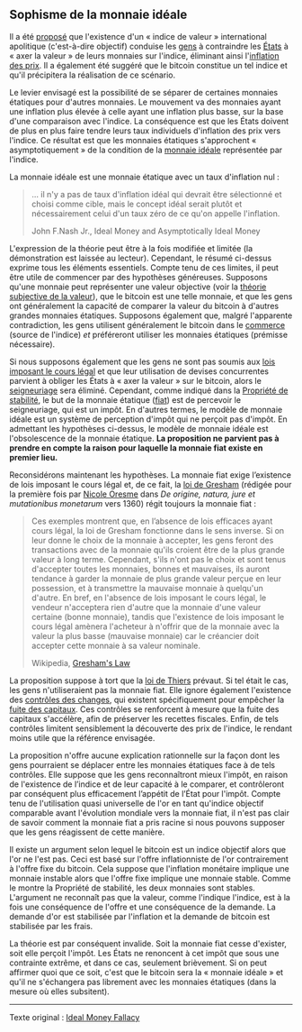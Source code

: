 Sophisme de la monnaie idéale
-----------------------------

Il a été [proposé](http://personal.psu.edu/gjb6/nash/money.pdf) que l'existence d'un « indice de valeur » international apolitique (c'est-à-dire objectif) conduise les [gens](ch101-glossary.md#personne) à contraindre les [États](ch101-glossary.md#état) à « axer la valeur » de leurs monnaies sur l'indice, éliminant ainsi l'[inflation des prix](https://fr.wikipedia.org/wiki/Inflation). Il a également été suggéré que le bitcoin constitue un tel indice et qu'il précipitera la réalisation de ce scénario.

Le levier envisagé est la possibilité de se séparer de certaines monnaies étatiques pour d'autres monnaies. Le mouvement va des monnaies ayant une inflation plus élevée à celle ayant une inflation plus basse, sur la base d'une comparaison avec l'indice. La conséquence est que les États doivent de plus en plus faire tendre leurs taux individuels d'inflation des prix vers l'indice. Ce résultat est que les monnaies étatiques s'approchent « asymptotiquement » de la condition de la [monnaie idéale](https://en.wikipedia.org/wiki/Ideal_money) représentée par l'indice.

La monnaie idéale est une monnaie étatique avec un taux d'inflation nul :

> ... il n'y a pas de taux d'inflation idéal qui devrait être sélectionné et choisi comme cible, mais le concept idéal serait plutôt et nécessairement celui d'un taux zéro de ce qu'on appelle l'inflation.
>
> John F.Nash Jr., Ideal Money and Asymptotically Ideal Money

L'expression de la théorie peut être à la fois modifiée et limitée (la démonstration est laissée au lecteur). Cependant, le résumé ci-dessus exprime tous les éléments essentiels. Compte tenu de ces limites, il peut être utile de commencer par des hypothèses généreuses. Supposons qu'une monnaie peut représenter une valeur objective (voir la [théorie subjective de la valeur](https://fr.wikipedia.org/wiki/Conception_subjective_de_la_valeur)), que le bitcoin est une telle monnaie, et que les gens ont généralement la capacité de comparer la valeur du bitcoin à d'autres grandes monnaies étatiques. Supposons également que, malgré l'apparente contradiction, les gens utilisent généralement le bitcoin dans le [commerce](ch101-glossary.md#commerce) (source de l'indice) *et* préféreront utiliser les monnaies étatiques (prémisse nécessaire).

Si nous supposons également que les gens ne sont pas soumis aux [lois imposant le cours légal](https://fr.wikipedia.org/wiki/Cours_l%C3%A9gal) et que leur utilisation de devises concurrentes parvient à obliger les États à « axer la valeur » sur le bitcoin, alors le [seigneuriage](https://fr.wikipedia.org/wiki/Seigneuriage) sera éliminé. Cependant, comme indiqué dans la [Propriété de stabilité](ch030-stability-property.md), le but de la monnaie étatique ([fiat](https://www.wikiberal.org/wiki/Monnaie-fiat)) est de percevoir le seigneuriage, qui est un impôt. En d'autres termes, le modèle de monnaie idéale est un système de perception d'impôt qui ne perçoit pas d'impôt. En admettant les hypothèses ci-dessus, le modèle de monnaie idéale est l'obsolescence de la monnaie étatique. **La proposition ne parvient pas à prendre en compte la raison pour laquelle la monnaie fiat existe en premier lieu.**

Reconsidérons maintenant les hypothèses. La monnaie fiat exige l’existence de lois imposant le cours légal et, de ce fait, la [loi de Gresham](https://fr.wikipedia.org/wiki/Loi_de_Gresham) (rédigée pour la première fois par [Nicole Oresme](https://fr.wikipedia.org/wiki/Nicole_Oresme) dans *De origine, natura, jure et mutationibus monetarum* vers 1360) régit toujours la monnaie fiat :

> Ces exemples montrent que, en l’absence de lois efficaces ayant cours légal, la loi de Gresham fonctionne dans le sens inverse. Si on leur donne le choix de la monnaie à accepter, les gens feront des transactions avec de la monnaie qu'ils croient être de la plus grande valeur à long terme. Cependant, s'ils n'ont pas le choix et sont tenus d'accepter toutes les monnaies, bonnes et mauvaises, ils auront tendance à garder la monnaie de plus grande valeur perçue en leur possession, et à transmettre la mauvaise monnaie à quelqu'un d'autre. En bref, en l'absence de lois imposant le cours légal, le vendeur n'acceptera rien d'autre que la monnaie d'une valeur certaine (bonne monnaie), tandis que l'existence de lois imposant le cours légal amènera l'acheteur à n'offrir que de la monnaie avec la valeur la plus basse (mauvaise monnaie) car le créancier doit accepter cette monnaie à sa valeur nominale.
>
> Wikipedia, [Gresham's Law](https://en.wikipedia.org/wiki/Gresham%27s_law)

La proposition suppose à tort que la [loi de Thiers](https://en.wikipedia.org/wiki/Gresham%27s_law#Reverse_of_Gresham's_law_(Thiers'_law)) prévaut. Si tel était le cas, les gens n'utiliseraient pas la monnaie fiat. Elle ignore également l'existence des [contrôles des changes](https://fr.wikipedia.org/wiki/Contr%C3%B4le_des_changes), qui existent spécifiquement pour empêcher la [fuite des capitaux](https://fr.wikipedia.org/wiki/Fuite_des_capitaux). Ces contrôles se renforcent à mesure que la fuite des capitaux s'accélère, afin de préserver les recettes fiscales. Enfin, de tels contrôles limitent sensiblement la découverte des prix de l'indice, le rendant moins utile que la référence envisagée.

La proposition n'offre aucune explication rationnelle sur la façon dont les gens pourraient se déplacer entre les monnaies étatiques face à de tels contrôles. Elle suppose que les gens reconnaîtront mieux l'impôt, en raison de l'existence de l’indice et de leur capacité à le comparer, et contrôleront par conséquent plus efficacement l’appétit de l’État pour l'impôt. Compte tenu de l'utilisation quasi universelle de l'or en tant qu'indice objectif comparable avant l'évolution mondiale vers la monnaie fiat, il n'est pas clair de savoir comment la monnaie fiat a pris racine si nous pouvons supposer que les gens réagissent de cette manière.

Il existe un argument selon lequel le bitcoin est un indice objectif alors que l'or ne l'est pas. Ceci est basé sur l'offre inflationniste de l'or contrairement à l'offre fixe du bitcoin. Cela suppose que l'inflation monétaire implique une monnaie instable alors que l'offre fixe implique une monnaie stable. Comme le montre la Propriété de stabilité, les deux monnaies sont stables. L'argument ne reconnaît pas que la valeur, comme l'indique l'indice, est à la fois une conséquence de l'offre et une conséquence de la demande. La demande d'or est stabilisée par l'inflation et la demande de bitcoin est stabilisée par les frais.

La théorie est par conséquent invalide. Soit la monnaie fiat cesse d'exister, soit elle perçoit l'impôt. Les États ne renoncent à cet impôt que sous une contrainte extrême, et dans ce cas, seulement brièvement. Si on peut affirmer quoi que ce soit, c'est que le bitcoin sera la « monnaie idéale » et qu'il ne s'échangera pas librement avec les monnaies étatiques (dans la mesure où elles subsitent).

---

Texte original : [Ideal Money Fallacy](https://github.com/libbitcoin/libbitcoin-system/wiki/Ideal-Money-Fallacy)